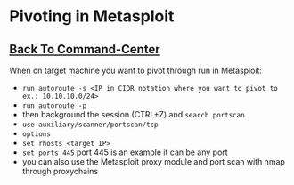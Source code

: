 # Pivoting in Metasploit

## [Back To Command-Center](https://github.com/encryptedninja/command-center/blob/dev/README.md)

When on target machine you want to pivot through run in Metasploit:

- `run autoroute -s <IP in CIDR notation where you want to pivot to ex.: 10.10.10.0/24>`
- `run autoroute -p`
- then background the session (CTRL+Z) and `search portscan`
- `use auxiliary/scanner/portscan/tcp`
- `options`
- `set rhosts <target IP>`
- `set ports 445` port 445 is an example it can be any port
- you can also use the Metasploit proxy module and port scan with nmap through proxychains
